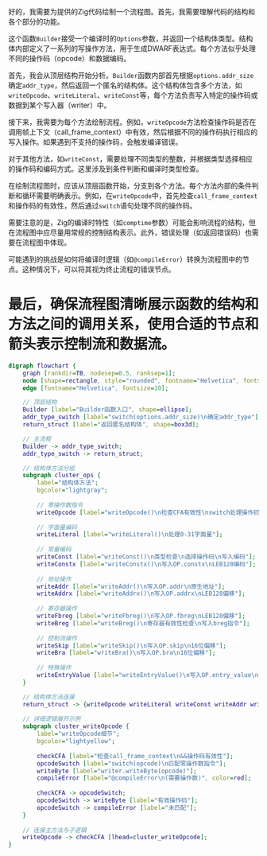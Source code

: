 好的，我需要为提供的Zig代码绘制一个流程图。首先，我需要理解代码的结构和各个部分的功能。

这个函数`Builder`接受一个编译时的`Options`参数，并返回一个结构体类型。结构体内部定义了一系列的写操作方法，用于生成DWARF表达式。每个方法似乎处理不同的操作码（opcode）和数据编码。

首先，我会从顶层结构开始分析。`Builder`函数内部首先根据`options.addr_size`确定`addr_type`，然后返回一个匿名的结构体。这个结构体包含多个方法，如`writeOpcode`、`writeLiteral`、`writeConst`等，每个方法负责写入特定的操作码或数据到某个写入器（writer）中。

接下来，我需要为每个方法绘制流程。例如，`writeOpcode`方法检查操作码是否在调用帧上下文（call_frame_context）中有效，然后根据不同的操作码执行相应的写入操作。如果遇到不支持的操作码，会触发编译错误。

对于其他方法，如`writeConst`，需要处理不同类型的整数，并根据类型选择相应的操作码和编码方式。这里涉及到条件判断和编译时类型检查。

在绘制流程图时，应该从顶层函数开始，分支到各个方法。每个方法内部的条件判断和循环需要明确表示。例如，在`writeOpcode`中，首先检查`call_frame_context`和操作码的有效性，然后通过`switch`语句处理不同的操作码。

需要注意的是，Zig的编译时特性（如`comptime`参数）可能会影响流程的结构，但在流程图中应尽量用常规的控制结构表示。此外，错误处理（如返回错误码）也需要在流程图中体现。

可能遇到的挑战是如何将编译时逻辑（如`@compileError`）转换为流程图中的节点。这种情况下，可以将其视为终止流程的错误节点。

最后，确保流程图清晰展示函数的结构和方法之间的调用关系，使用合适的节点和箭头表示控制流和数据流。
================================================
```dot
digraph flowchart {
    graph [rankdir=TB, nodesep=0.5, ranksep=1];
    node [shape=rectangle, style="rounded", fontname="Helvetica", fontsize=10];
    edge [fontname="Helvetica", fontsize=10];

    // 顶层结构
    Builder [label="Builder函数入口", shape=ellipse];
    addr_type_switch [label="switch(options.addr_size)\n确定addr_type"];
    return_struct [label="返回匿名结构体", shape=box3d];

    // 主流程
    Builder -> addr_type_switch;
    addr_type_switch -> return_struct;

    // 结构体方法分组
    subgraph cluster_ops {
        label="结构体方法";
        bgcolor="lightgray";
        
        // 零操作数指令
        writeOpcode [label="writeOpcode()\n检查CFA有效性\nswitch处理操作码"];
        
        // 字面量编码
        writeLiteral [label="writeLiteral()\n处理0-31字面量"];
        
        // 常量编码
        writeConst [label="writeConst()\n类型检查\n选择操作码\n写入编码"];
        writeConstx [label="writeConstx()\n写入OP.constx\nLEB128编码"];
        
        // 地址操作
        writeAddr [label="writeAddr()\n写入OP.addr\n原生地址"];
        writeAddrx [label="writeAddrx()\n写入OP.addrx\nLEB128偏移"];
        
        // 寄存器操作
        writeFbreg [label="writeFbreg()\n写入OP.fbreg\nLEB128偏移"];
        writeBreg [label="writeBreg()\n寄存器有效性检查\n写入breg指令"];
        
        // 控制流操作
        writeSkip [label="writeSkip()\n写入OP.skip\n16位偏移"];
        writeBra [label="writeBra()\n写入OP.bra\n16位偏移"];
        
        // 特殊操作
        writeEntryValue [label="writeEntryValue()\n写入OP.entry_value\n长度+表达式"];
    }

    // 结构体方法连接
    return_struct -> {writeOpcode writeLiteral writeConst writeAddr writeFbreg writeSkip writeEntryValue};
    
    // 详细逻辑展开示例
    subgraph cluster_writeOpcode {
        label="writeOpcode细节";
        bgcolor="lightyellow";
        
        checkCFA [label="检查call_frame_context\n&&操作码有效性"];
        opcodeSwitch [label="switch(opcode)\n匹配零操作数指令"];
        writeByte [label="writer.writeByte(opcode)"];
        compileError [label="@compileError\n(需要操作数)", color=red];
        
        checkCFA -> opcodeSwitch;
        opcodeSwitch -> writeByte [label="有效操作码"];
        opcodeSwitch -> compileError [label="未匹配"];
    }
    
    // 连接主方法与子逻辑
    writeOpcode -> checkCFA [lhead=cluster_writeOpcode];
}
```